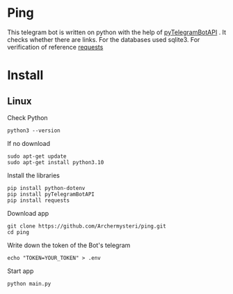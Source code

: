# Ping
This telegram bot is written on python with the help of [pyTelegramBotAPI](https://github.com/eternnoir/pyTelegramBotAPI) . 
It checks whether there are links. For the databases used sqlite3. For verification of reference [requests](https://github.com/psf/requests)
# Install 
## Linux
Check Python
```
python3 --version
```
If no download
```
sudo apt-get update
sudo apt-get install python3.10
```
Install the libraries
```
pip install python-dotenv
pip install pyTelegramBotAPI
pip install requests
```
Download app
```
git clone https://github.com/Archermysteri/ping.git
cd ping
```
Write down the token of the Bot's telegram
```
echo "TOKEN=YOUR_TOKEN" > .env
```
Start app
```
python main.py
```